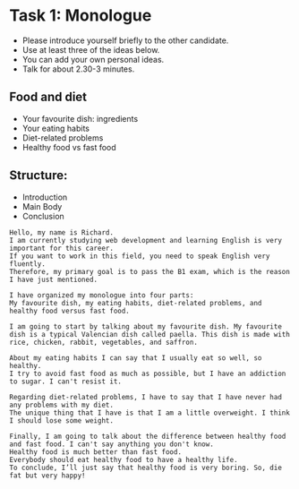 # Task 1: Monologue
- Please introduce yourself briefly to the other candidate.
- Use at least three of the ideas below.
- You can add your own personal ideas.
- Talk for about 2.30-3 minutes.

## Food and diet
- Your favourite dish: ingredients
- Your eating habits
- Diet-related problems
- Healthy food vs fast food

## Structure:
- Introduction
- Main Body
- Conclusion

```
Hello, my name is Richard. 
I am currently studying web development and learning English is very important for this career.
If you want to work in this field, you need to speak English very fluently.
Therefore, my primary goal is to pass the B1 exam, which is the reason I have just mentioned.

I have organized my monologue into four parts:
My favourite dish, my eating habits, diet-related problems, and healthy food versus fast food.

I am going to start by talking about my favourite dish. My favourite dish is a typical Valencian dish called paella. This dish is made with rice, chicken, rabbit, vegetables, and saffron.

About my eating habits I can say that I usually eat so well, so healthy. 
I try to avoid fast food as much as possible, but I have an addiction to sugar. I can't resist it.

Regarding diet-related problems, I have to say that I have never had any problems with my diet. 
The unique thing that I have is that I am a little overweight. I think I should lose some weight.

Finally, I am going to talk about the difference between healthy food and fast food. I can't say anything you don't know.
Healthy food is much better than fast food.
Everybody should eat healthy food to have a healthy life.
To conclude, I’ll just say that healthy food is very boring. So, die fat but very happy!
```